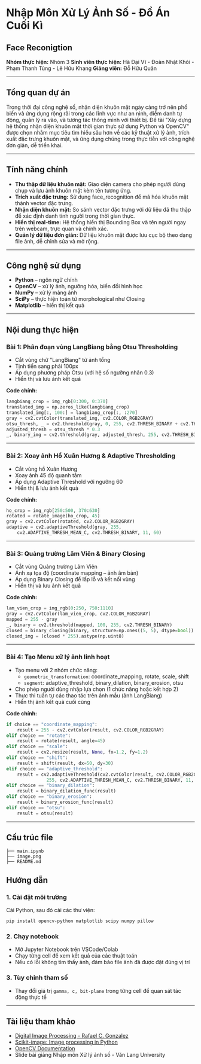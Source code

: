 # Nhập Môn Xử Lý Ảnh Số - Đồ Án Cuối Kì  
## **Face Reconigtion**
**Nhóm thực hiện:** Nhóm 3
**Sinh viên thực hiện:** Hà Đại Vĩ - Đoàn Nhật Khôi - Phạm Thanh Tùng - Lê Hữu Khang
**Giảng viên:** Đỗ Hữu Quân  

---

## Tổng quan dự án

Trong thời đại công nghệ số, nhận diện khuôn mặt ngày càng trở nên phổ biến và ứng dụng rộng rãi trong các lĩnh vực như an ninh, điểm danh tự động, quản lý ra vào, và tương tác thông minh với thiết bị. Đề tài "Xây dựng hệ thống nhận diện khuôn mặt thời gian thực sử dụng Python và OpenCV" được chọn nhằm mục tiêu tìm hiểu sâu hơn về các kỹ thuật xử lý ảnh, trích xuất đặc trưng khuôn mặt, và ứng dụng chúng trong thực tiễn với công nghệ đơn giản, dễ triển khai.

---

## Tính năng chính 

- **Thu thập dữ liệu khuôn mặt:** Giao diện camera cho phép người dùng chụp và lưu ảnh khuôn mặt kèm tên tương ứng.
- **Trích xuất đặc trưng:** Sử dụng face_recognition để mã hóa khuôn mặt thành vector đặc trưng.
- **Nhận diện khuôn mặt:** So sánh vector đặc trưng với dữ liệu đã thu thập để xác định danh tính người trong thời gian thực.
- **Hiển thị real-time:** Hệ thống hiển thị Bounding Box và tên người ngay trên webcam, trực quan và chính xác.
- **Quản lý dữ liệu đơn giản:** Dữ liệu khuôn mặt được lưu cục bộ theo dạng file ảnh, dễ chỉnh sửa và mở rộng.
  
---

## Công nghệ sử dụng

- **Python** – ngôn ngữ chính
- **OpenCV** – xử lý ảnh, ngưỡng hóa, biến đổi hình học
- **NumPy** – xử lý mảng ảnh
- **SciPy** – thực hiện toán tử morphological như Closing
- **Matplotlib** – hiển thị kết quả

---

## Nội dung thực hiện

### Bài 1: Phân đoạn vùng LangBiang bằng Otsu Thresholding

- Cắt vùng chữ "LangBiang" từ ảnh tổng
- Tịnh tiến sang phải 100px
- Áp dụng phương pháp Otsu (với hệ số ngưỡng nhân 0.3)
- Hiển thị và lưu ảnh kết quả

**Code chính:**
```python
langbiang_crop = img_rgb[0:300, 0:370]
translated_img = np.zeros_like(langbiang_crop)
translated_img[:, 100:] = langbiang_crop[:, :270]
gray = cv2.cvtColor(translated_img, cv2.COLOR_RGB2GRAY)
otsu_thresh, _ = cv2.threshold(gray, 0, 255, cv2.THRESH_BINARY + cv2.THRESH_OTSU)
adjusted_thresh = otsu_thresh * 0.3
_, binary_img = cv2.threshold(gray, adjusted_thresh, 255, cv2.THRESH_BINARY)
```

---

### Bài 2: Xoay ảnh Hồ Xuân Hương & Adaptive Thresholding

- Cắt vùng hồ Xuân Hương
- Xoay ảnh 45 độ quanh tâm
- Áp dụng Adaptive Threshold với ngưỡng 60
- Hiển thị & lưu ảnh kết quả

**Code chính:**
```python
ho_crop = img_rgb[250:500, 370:630]
rotated = rotate_image(ho_crop, 45)
gray = cv2.cvtColor(rotated, cv2.COLOR_RGB2GRAY)
adaptive = cv2.adaptiveThreshold(gray, 255,
    cv2.ADAPTIVE_THRESH_MEAN_C, cv2.THRESH_BINARY, 11, 60)
```

---

### Bài 3: Quảng trường Lâm Viên & Binary Closing

- Cắt vùng Quảng trường Lâm Viên
- Ánh xạ tọa độ (coordinate mapping – ảnh âm bản)
- Áp dụng Binary Closing để lấp lỗ và kết nối vùng
- Hiển thị và lưu ảnh kết quả

**Code chính:**
```python
lam_vien_crop = img_rgb[0:250, 750:1110]
gray = cv2.cvtColor(lam_vien_crop, cv2.COLOR_RGB2GRAY)
mapped = 255 - gray
_, binary = cv2.threshold(mapped, 100, 255, cv2.THRESH_BINARY)
closed = binary_closing(binary, structure=np.ones((5, 5), dtype=bool))
closed_img = (closed * 255).astype(np.uint8)
```

---

### Bài 4: Tạo Menu xử lý ảnh linh hoạt

- Tạo menu với 2 nhóm chức năng:
  - `geometric_transformation`: coordinate_mapping, rotate, scale, shift
  - `segment`: adaptive_threshold, binary_dilation, binary_erosion, otsu
- Cho phép người dùng nhập lựa chọn (1 chức năng hoặc kết hợp 2)
- Thực thi tuần tự các thao tác trên ảnh mẫu (ảnh LangBiang)
- Hiển thị ảnh kết quả cuối cùng

**Code chính:**
```python
if choice == "coordinate_mapping":
    result = 255 - cv2.cvtColor(result, cv2.COLOR_RGB2GRAY)
elif choice == "rotate":
    result = rotate(result, angle=45)
elif choice == "scale":
    result = cv2.resize(result, None, fx=1.2, fy=1.2)
elif choice == "shift":
    result = shift(result, dx=50, dy=30)
elif choice == "adaptive_threshold":
    result = cv2.adaptiveThreshold(cv2.cvtColor(result, cv2.COLOR_RGB2GRAY),
               255, cv2.ADAPTIVE_THRESH_MEAN_C, cv2.THRESH_BINARY, 11, 5)
elif choice == "binary_dilation":
    result = binary_dilation_func(result)
elif choice == "binary_erosion":
    result = binary_erosion_func(result)
elif choice == "otsu":
    result = otsu(result)
```
---

## Cấu trúc file

```
├── main.ipynb      
├── image.png        
├── README.md       
```

## Hướng dẫn

### 1. Cài đặt môi trường

Cài Python, sau đó cài các thư viện:

```bash
pip install opencv-python matplotlib scipy numpy pillow
```

### 2. Chạy notebook

- Mở Jupyter Notebook trên VSCode/Colab
- Chạy từng cell để xem kết quả của các thuật toán
- Nếu có lỗi không tìm thấy ảnh, đảm bảo file ảnh đã được đặt đúng vị trí

### 3. Tùy chỉnh tham số

- Thay đổi giá trị `gamma, c, bit-plane` trong từng cell để quan sát tác động thực tế

---

## Tài liệu tham khảo

- [Digital Image Processing - Rafael C. Gonzalez](https://www.amazon.com/Digital-Image-Processing-Rafael-Gonzalez/dp/013168728X)
- [Scikit-image: Image processing in Python](https://scikit-image.org/)
- [OpenCV Documentation](https://docs.opencv.org/)
- Slide bài giảng Nhập môn Xử lý ảnh số - Văn Lang University
